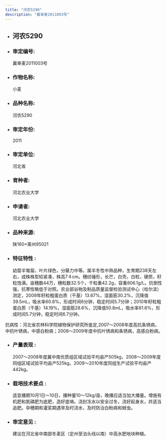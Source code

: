 ```yaml
---
title: "河农5290"
description: "冀审麦2011003号"
---
```

* ## 河农5290
* ###  审定编号:  
   冀审麦2011003号

*  ### 作物名称:  
   小麦

*   ###  品种名称: 
    河农5290

*   ### 审定年份: 
    2011

*   ### 审定单位:  
    河北省

*   ### 育种者:  
    河北农业大学

*   ### 申请者:  
    河北农业大学

*   ### 品种来源:  
    陕160×莱州95021

*   ### 特征特性 : 
    幼苗半匍匐，叶片绿色，分蘖力中等。属半冬性中熟品种，生育期238天左右，成株株型较紧凑，株高7４cm。穗纺锤形，长芒，白壳，白粒，硬质，籽粒饱满。亩穗数44万，穗粒数32.5个，千粒重42.2g，容重806.1g/L。抗倒性强，抗寒性略低于对照。农业部谷物及制品质量监督检验测试中心（哈尔滨）测定，2009年籽粒粗蛋白质（干基）13.67%，湿面筋30.2%，沉降值39.5mL，吸水率60.8%，形成时间6分钟，稳定时间5.7分钟；2010年籽粒粗蛋白质（干基）14.19%，湿面筋28.6%，沉降值50.8mL，吸水率61.6%，形成时间5.7分钟，稳定时间6.7分钟。
抗病性：河北省农林科学院植物保护研究所鉴定,2007～2008年度高抗条锈病，中抗叶锈病，中感白粉病；2008～2009年度中抗叶锈病和条锈病，高感白粉病。

*   ### 产量表现 : 
    2007～2008年度冀中南优质组区域试验平均亩产505kg，2008～2009年度同组区域试验平均亩产525kg。2009～2010年度同组生产试验平均亩产442kg。

*   ### 栽培技术要点 : 
    适宜播期10月1日～10日，播种量10～12kg/亩，晚播应适当加大播量。增施有机肥和氮磷肥为底肥，造好底墒。浇封冻水以安全过冬，浇好起身水，并适当追肥。孕穗期和灌浆期遇旱及时浇水，及时防治白粉病和蚜虫。

*   ### 审定意见 : 
    建议在河北省中南部冬麦区（定州至泊头线以南）中高水肥地块种植。
